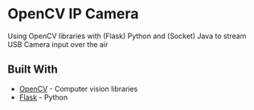 # OpenCV IP Camera

Using OpenCV libraries with (Flask) Python and (Socket) Java to stream USB Camera input over the air

## Built With

* [OpenCV](https://opencv.org/releases.html) - Computer vision libraries
* [Flask](http://flask.pocoo.org/) - Python
